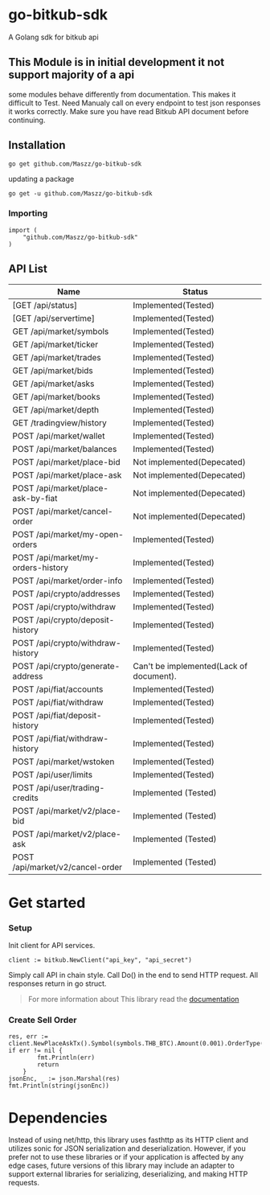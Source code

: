 # go-bitkub-sdk
A Golang sdk for bitkub api

## This Module is in initial development it not support majority of a api

some modules behave differently from documentation. This makes it difficult to Test.
Need Manualy call on every endpoint to test json responses it works correctly.
Make sure you have read Bitkub API document before continuing.

## Installation

```shell
go get github.com/Maszz/go-bitkub-sdk
```
updating a package 

```shell
go get -u github.com/Maszz/go-bitkub-sdk
```

### Importing

```golang
import (
    "github.com/Maszz/go-bitkub-sdk"
)
```

## API List 

Name  | Status
------------ | ------------ | 
[GET /api/status] | Implemented(Tested)
[GET /api/servertime] | Implemented(Tested)
GET /api/market/symbols | Implemented(Tested)
GET /api/market/ticker | Implemented(Tested)
GET /api/market/trades | Implemented(Tested)
GET /api/market/bids | Implemented(Tested)
GET /api/market/asks| Implemented(Tested)
GET /api/market/books | Implemented(Tested)
GET /api/market/depth | Implemented(Tested)
GET /tradingview/history | Implemented(Tested)
POST /api/market/wallet | Implemented(Tested)
POST /api/market/balances | Implemented(Tested)
POST /api/market/place-bid | Not implemented(Depecated)
POST /api/market/place-ask | Not implemented(Depecated)
POST /api/market/place-ask-by-fiat | Not implemented(Depecated)
POST /api/market/cancel-order | Not implemented(Depecated)
POST /api/market/my-open-orders | Implemented(Tested)
POST /api/market/my-orders-history | Implemented(Tested)
POST /api/market/order-info | Implemented(Tested)
POST /api/crypto/addresses | Implemented(Tested)
POST /api/crypto/withdraw | Implemented(Tested)
POST /api/crypto/deposit-history | Implemented(Tested)
POST /api/crypto/withdraw-history | Implemented(Tested)
POST /api/crypto/generate-address | Can't be implemented(Lack of document).
POST /api/fiat/accounts | Implemented(Tested)
POST /api/fiat/withdraw | Implemented(Tested)
POST /api/fiat/deposit-history | Implemented(Tested)
POST /api/fiat/withdraw-history | Implemented(Tested)
POST /api/market/wstoken | Implemented(Tested)
POST /api/user/limits | Implemented(Tested)
POST /api/user/trading-credits | Implemented (Tested)
POST /api/market/v2/place-bid | Implemented (Tested)
POST /api/market/v2/place-ask | Implemented (Tested)
POST /api/market/v2/cancel-order | Implemented (Tested)


# Get started

### Setup

Init client for API services. 

```golang
client := bitkub.NewClient("api_key", "api_secret")
```

Simply call API in chain style. Call Do() in the end to send HTTP request.
All responses return in go struct.

>For more information about This library read the [documentation](./api-docs.md)

### Create Sell Order
```golang
res, err := client.NewPlaceAskTx().Symbol(symbols.THB_BTC).Amount(0.001).OrderType(types.OrderTypeMarket).Do(context.Background())
if err != nil {
		fmt.Println(err)
		return
	}
jsonEnc, _ := json.Marshal(res)
fmt.Println(string(jsonEnc))
``` 

# Dependencies
Instead of using net/http, this library uses fasthttp as its HTTP client and utilizes sonic for JSON serialization and deserialization. However, if you prefer not to use these libraries or if your application is affected by any edge cases, future versions of this library may include an adapter to support external libraries for serializing, deserializing, and making HTTP requests.